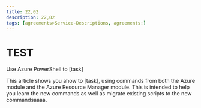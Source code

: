 ```yaml
---
title: 22,02
description: 22,02
tags: [agreements>Service-Descriptions, agreements:]
---
```

# TEST
Use Azure PowerShell to [task]

This article shows you ahow to [task], using commands from both the Azure module and the Azure Resource Manager module. This is intended to help you learn the new commands as well as migrate existing scripts to the new commandsaaaa.
